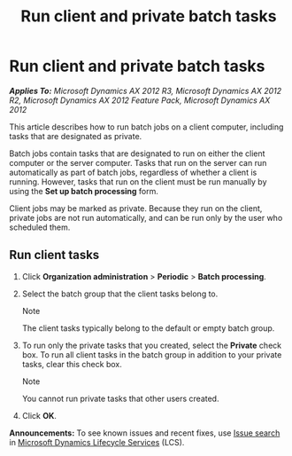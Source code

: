 ﻿---
title: Run client and private batch tasks
TOCTitle: Run client and private batch tasks
ms:assetid: f373cb0b-15ad-41ec-adb3-c103db5e1240
ms:mtpsurl: https://technet.microsoft.com/en-us/library/Aa551632(v=AX.60)
ms:contentKeyID: 36059977
ms.date: 04/18/2014
mtps_version: v=AX.60
---

# Run client and private batch tasks 


_**Applies To:** Microsoft Dynamics AX 2012 R3, Microsoft Dynamics AX 2012 R2, Microsoft Dynamics AX 2012 Feature Pack, Microsoft Dynamics AX 2012_

This article describes how to run batch jobs on a client computer, including tasks that are designated as private.

Batch jobs contain tasks that are designated to run on either the client computer or the server computer. Tasks that run on the server can run automatically as part of batch jobs, regardless of whether a client is running. However, tasks that run on the client must be run manually by using the **Set up batch processing** form.

Client jobs may be marked as private. Because they run on the client, private jobs are not run automatically, and can be run only by the user who scheduled them.

## Run client tasks

1.  Click **Organization administration** \> **Periodic** \> **Batch processing**.

2.  Select the batch group that the client tasks belong to.
    

    > [!NOTE]
    > <P>The client tasks typically belong to the default or empty batch group.</P>



3.  To run only the private tasks that you created, select the **Private** check box. To run all client tasks in the batch group in addition to your private tasks, clear this check box.
    

    > [!NOTE]
    > <P>You cannot run private tasks that other users created.</P>



4.  Click **OK**.

  
**Announcements:** To see known issues and recent fixes, use [Issue search](http://go.microsoft.com/fwlink/?linkid=389258) in [Microsoft Dynamics Lifecycle Services](http://go.microsoft.com/fwlink/?linkid=306505) (LCS).

